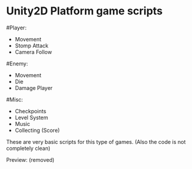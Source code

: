# Unity2D Platform game scripts
  #Player:
   - Movement
   - Stomp Attack
   - Camera Follow
    
  #Enemy:
   - Movement
   - Die
   - Damage Player
 
  #Misc:
   - Checkpoints
   - Level System
   - Music
   - Collecting (Score)

These are very basic scripts for this type of games.
(Also the code is not completely clean)

Preview: (removed)
  
